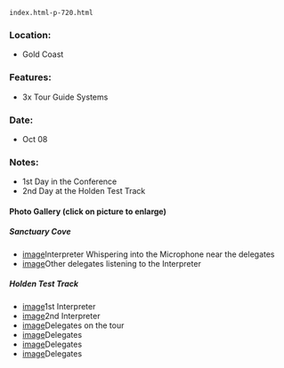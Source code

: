     index.html-p-720.html

### Location:
 - Gold Coast

### Features:
 - 3x Tour Guide Systems

### Date:
 - Oct 08

### Notes:
- 1st Day in the Conference
- 2nd Day at the Holden Test Track

#### Photo Gallery (click on picture to enlarge)
##### Sanctuary Cove
 - [image](wp-content/uploads/2011/09/interpreter_whispering.jpg)Interpreter Whispering into the Microphone near the delegates
 - [image](wp-content/uploads/2011/09/delegates_interpreter.jpg)Other delegates listening to the Interpreter
##### Holden Test Track
 - [image](wp-content/uploads/2011/09/1_interpreter.jpg)1st Interpreter
 - [image](wp-content/uploads/2011/09/2_interpreter.jpg)2nd Interpreter
 - [image](wp-content/uploads/2011/09/delegates_tour.jpg)Delegates on the tour
 - [image](wp-content/uploads/2011/09/delegates_1.jpg)Delegates
 - [image](picture)Delegates
 - [image](picture)Delegates
